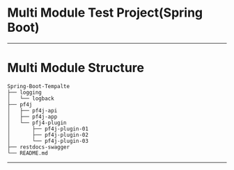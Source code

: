# Multi Module Test Project(Spring Boot)

---
# Multi Module Structure
```
Spring-Boot-Tempalte
├── logging
│   └── logback
├── pf4j
│   ├── pf4j-api
│   ├── pf4j-app
│   └── pfj4-plugin
│       ├── pf4j-plugin-01
│       ├── pf4j-plugin-02
│       └── pf4j-plugin-03
├── restdocs-swagger
└── README.md
```
---


